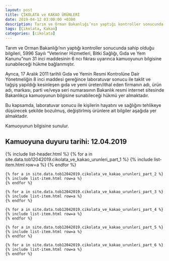 ```yaml
---
layout: post
title: ÇİKOLATA ve KAKAO ÜRÜNLERİ
date: 2019-04-12 03:00:00 +0300
description: Tarım ve Orman Bakanlığı’nın yaptığı kontroller sonucunda sahip olduğu bilgileri, 5996 Sayılı “Veteriner Hizmetleri, Bitki Sağlığı, Gıda ve Yem Kanunu”nun 31 inci maddesinin 6 ncı fıkrası uyarınca kamuoyunun bilgisine sunabileceği hükme bağlanmıştır.
tags: [Çikolata, Kakao]
categories: [cikolata]
---
```


Tarım ve Orman Bakanlığı’nın yaptığı kontroller sonucunda sahip olduğu bilgileri, 5996 Sayılı “Veteriner Hizmetleri, Bitki Sağlığı, Gıda ve Yem Kanunu”nun 31 inci maddesinin 6 ncı fıkrası uyarınca kamuoyunun bilgisine sunabileceği hükme bağlanmıştır.

Ayrıca, 17 Aralık 2011 tarihli Gıda ve Yemin Resmi Kontrolüne Dair Yönetmeliğin 8 inci maddesi gereğince laboratuvar sonucu ile taklit ve tağşiş yapıldığı kesinleşen gıda ve yemi üreten/ithal eden firmanın adı, ürün adı, markası, parti ve/veya seri numarasının Bakanlık resmi internet sitesinde Bakanlıkça kamuoyunun bilgisine sunabileceği hükmü yer almaktadır.

Bu kapsamda, laboratuvar sonucu ile kişilerin hayatını ve sağlığını tehlikeye düşürecek şekilde bozulmuş, değiştirlmiş ürünlere ait bilgiler aşağıda yer almaktadır.


Kamuoyunun bilgisine sunulur.

<h2>Kamuoyuna duyuru tarihi: <time datetime="12/04/2019">12.04.2019</time></h2>

<div class="container">
    {% include list-header.html %}
    {% for a in site.data.tob12042019.cikolata_ve_kakao_urunleri_part_1 %}
    {% include list-item.html row=a %}
    {% endfor %}

    {% for a in site.data.tob12042019.cikolata_ve_kakao_urunleri_part_2 %}
    {% include list-item.html row=a %}
    {% endfor %}

    {% for a in site.data.tob12042019.cikolata_ve_kakao_urunleri_part_3 %}
    {% include list-item.html row=a %}
    {% endfor %}

    {% for a in site.data.tob12042019.cikolata_ve_kakao_urunleri_part_4 %}
    {% include list-item.html row=a %}
    {% endfor %}

    {% for a in site.data.tob12042019.cikolata_ve_kakao_urunleri_part_5 %}
    {% include list-item.html row=a %}
    {% endfor %}

    {% for a in site.data.tob12042019.cikolata_ve_kakao_urunleri_part_6 %}
    {% include list-item.html row=a %}
    {% endfor %}
</div>
 